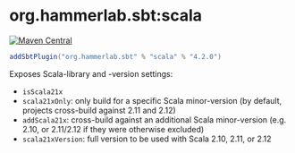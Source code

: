 # org.hammerlab.sbt:scala

[![Maven Central](https://img.shields.io/badge/maven%20central-4.2.0-green.svg)](http://search.maven.org/#search%7Cga%7C1%7Cg%3A%22org.hammerlab.sbt%22%20a%3A%scala%22)

```scala
addSbtPlugin("org.hammerlab.sbt" % "scala" % "4.2.0")
```

Exposes Scala-library and -version settings:

- `isScala21x`
- `scala21xOnly`: only build for a specific Scala minor-version (by default, projects cross-build against 2.11 and 2.12)
- `addScala21x`: cross-build against an additional Scala minor-version (e.g. 2.10, or 2.11/2.12 if they were otherwise excluded) 
- `scala21xVersion`: full version to be used with Scala 2.10, 2.11, or 2.12
